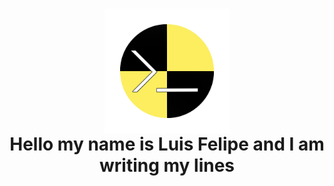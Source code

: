 <h1 align="center">
  <img SRC="https://raw.githubusercontent.com/erenfall/erenfall/main/Imagens/Test%20crash.png" align="center" width="200px"/>
  <br>Hello my name is Luis Felipe and I am writing my lines
</h1>
